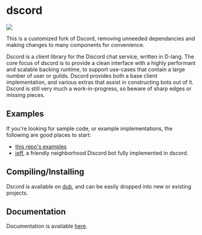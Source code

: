 # dscord

[![](https://travis-ci.org/b1naryth1ef/dscord.svg?branch=master)](https://travis-ci.org/b1naryth1ef/dscord)

This is a customized fork of Dscord, removing unneeded dependancies and making changes to many components for convenience.

Dscord is a client library for the Discord chat service, written in D-lang. The core focus of dscord is to provide a clean interface with a highly performant and scalable backing runtime, to support use-cases that contain a large number of user or guilds. Dscord provides both a base client implementation, and various extras that assist in constructing bots out of it. Dscord is still very much a work-in-progress, so beware of sharp edges or missing pieces.

## Examples
If you're looking for sample code, or example implementations, the following are good places to start:

- [this repo's examples](https://github.com/b1naryth1ef/dscord/tree/master/examples)
- [jeff](https://github.com/b1naryth1ef/jeff), a friendly neighborhood Discord bot fully implemented in dscord.


## Compiling/Installing
Dscord is available on [dub](https://code.dlang.org/packages/dscord), and can be easily dropped into new or existing projects.

## Documentation
Documentation is available [here](http://b1naryth1ef.github.io/dscord/).
